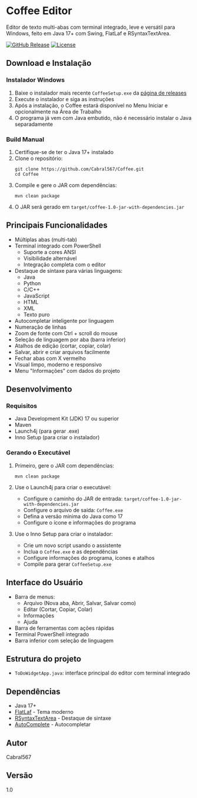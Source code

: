 # Coffee Editor

Editor de texto multi-abas com terminal integrado, leve e versátil para Windows, feito em Java 17+ com Swing, FlatLaf e RSyntaxTextArea.

[![GitHub Release](https://img.shields.io/github/v/release/Cabral567/Coffee?include_prereleases)](https://github.com/Cabral567/Coffee/releases)
[![License](https://img.shields.io/github/license/Cabral567/Coffee)](LICENSE)

## Download e Instalação

### Instalador Windows
1. Baixe o instalador mais recente `CoffeeSetup.exe` da [página de releases](https://github.com/Cabral567/Coffee/releases)
2. Execute o instalador e siga as instruções
3. Após a instalação, o Coffee estará disponível no Menu Iniciar e opcionalmente na Área de Trabalho
4. O programa já vem com Java embutido, não é necessário instalar o Java separadamente

### Build Manual
1. Certifique-se de ter o Java 17+ instalado
2. Clone o repositório:
   ```shell
   git clone https://github.com/Cabral567/Coffee.git
   cd Coffee
   ```
3. Compile e gere o JAR com dependências:
   ```shell
   mvn clean package
   ```
4. O JAR será gerado em `target/coffee-1.0-jar-with-dependencies.jar`

## Principais Funcionalidades
- Múltiplas abas (multi-tab)
- Terminal integrado com PowerShell
  - Suporte a cores ANSI
  - Visibilidade alternável
  - Integração completa com o editor
- Destaque de sintaxe para várias linguagens:
  - Java
  - Python
  - C/C++
  - JavaScript
  - HTML
  - XML
  - Texto puro
- Autocompletar inteligente por linguagem
- Numeração de linhas
- Zoom de fonte com Ctrl + scroll do mouse
- Seleção de linguagem por aba (barra inferior)
- Atalhos de edição (cortar, copiar, colar)
- Salvar, abrir e criar arquivos facilmente
- Fechar abas com X vermelho
- Visual limpo, moderno e responsivo
- Menu "Informações" com dados do projeto

## Desenvolvimento

### Requisitos
- Java Development Kit (JDK) 17 ou superior
- Maven
- Launch4j (para gerar .exe)
- Inno Setup (para criar o instalador)

### Gerando o Executável
1. Primeiro, gere o JAR com dependências:
   ```shell
   mvn clean package
   ```

2. Use o Launch4j para criar o executável:
   - Configure o caminho do JAR de entrada: `target/coffee-1.0-jar-with-dependencies.jar`
   - Configure o arquivo de saída: `Coffee.exe`
   - Defina a versão mínima do Java como 17
   - Configure o ícone e informações do programa

3. Use o Inno Setup para criar o instalador:
   - Crie um novo script usando o assistente
   - Inclua o `Coffee.exe` e as dependências
   - Configure informações do programa, ícones e atalhos
   - Compile para gerar `CoffeeSetup.exe`

## Interface do Usuário
- Barra de menus:
  - Arquivo (Nova aba, Abrir, Salvar, Salvar como)
  - Editar (Cortar, Copiar, Colar)
  - Informações
  - Ajuda
- Barra de ferramentas com ações rápidas
- Terminal PowerShell integrado
- Barra inferior com seleção de linguagem

## Estrutura do projeto
- `ToDoWidgetApp.java`: interface principal do editor com terminal integrado

## Dependências
- Java 17+
- [FlatLaf](https://www.formdev.com/flatlaf/) - Tema moderno
- [RSyntaxTextArea](https://github.com/bobbylight/RSyntaxTextArea) - Destaque de sintaxe
- [AutoComplete](https://github.com/bobbylight/AutoComplete) - Autocompletar

## Autor
Cabral567

## Versão
1.0
